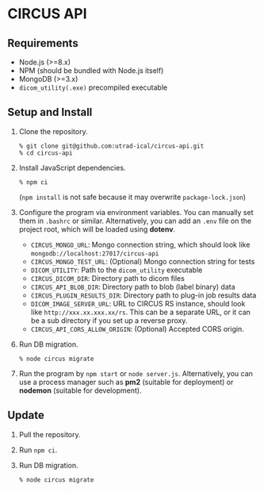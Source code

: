 # CIRCUS API

## Requirements

- Node.js (>=8.x)
- NPM (should be bundled with Node.js itself)
- MongoDB (>=3.x)
- `dicom_utility(.exe)` precompiled executable

## Setup and Install

1. Clone the repository.

   ```
   % git clone git@github.com:utrad-ical/circus-api.git
   % cd circus-api
   ```

2. Install JavaScript dependencies.

   ```
   % npm ci
   ```

   (`npm install` is not safe because it may overwrite `package-lock.json`)

3. Configure the program via environment variables.
   You can manually set them in `.bashrc` or similar.
   Alternatively, you can add an `.env` file on the project root,
   which will be loaded using **dotenv**.

   - `CIRCUS_MONGO_URL`: Mongo connection string, which should look like
     `mongodb://localhost:27017/circus-api`
   - `CIRCUS_MONGO_TEST_URL`: (Optional) Mongo connection string for tests
   - `DICOM_UTILITY`: Path to the `dicom_utility` executable
   - `CIRCUS_DICOM_DIR`: Directory path to dicom files
   - `CIRCUS_API_BLOB_DIR`: Directory path to blob (label binary) data
   - `CIRCUS_PLUGIN_RESULTS_DIR`: Directory path to plug-in job results data
   - `DICOM_IMAGE_SERVER_URL`: URL to CIRCUS RS instance, should look like
     `http://xxx.xx.xxx.xx/rs`. This can be a separate URL,
     or it can be a sub directory if you set up a reverse proxy.
   - `CIRCUS_API_CORS_ALLOW_ORIGIN`: (Optional) Accepted CORS origin.

6) Run DB migration.

   ```
   % node circus migrate
   ```

7) Run the program by `npm start` or `node server.js`.
   Alternatively, you can use a process manager
   such as **pm2** (suitable for deployment)
   or **nodemon** (suitable for development).

## Update

1. Pull the repository.
2. Run `npm ci`.
3. Run DB migration.

   ```
   % node circus migrate
   ```
